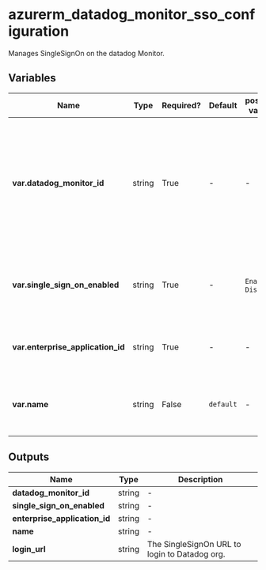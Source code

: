 # azurerm_datadog_monitor_sso_configuration

Manages SingleSignOn on the datadog Monitor.

## Variables

| Name | Type | Required? | Default  | possible values | Description |
| ---- | ---- | --------- | -------- | ----------- | ----------- |
| **var.datadog_monitor_id** | string | True | -  |  -  | The Datadog Monitor Id which should be used for this Datadog Monitor SSO Configuration. Changing this forces a new Datadog Monitor SSO Configuration to be created. | 
| **var.single_sign_on_enabled** | string | True | -  |  `Enable`, `Disable`  | The state of SingleSignOn configuration. Possible values are `Enable` and `Disable`. | 
| **var.enterprise_application_id** | string | True | -  |  -  | The application Id to perform SSO operation. | 
| **var.name** | string | False | `default`  |  -  | The name of the SingleSignOn configuration. Defaults to `default`. | 



## Outputs

| Name | Type | Description |
| ---- | ---- | --------- | 
| **datadog_monitor_id** | string  | - | 
| **single_sign_on_enabled** | string  | - | 
| **enterprise_application_id** | string  | - | 
| **name** | string  | - | 
| **login_url** | string  | The SingleSignOn URL to login to Datadog org. | 